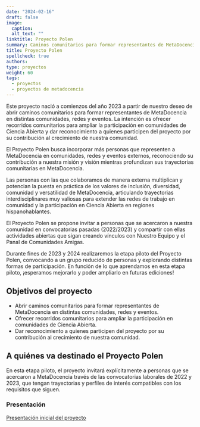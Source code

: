 ```yaml
---
date: "2024-02-16"
draft: false
image:
  caption: 
  alt_text: ""
linktitle: Proyecto Polen
summary: Caminos comunitarios para formar representantes de MetaDocencia en distintas comunidades, redes y eventos
title: Proyecto Polen
spellcheck: true
authors: 
type: proyectos
weight: 60
tags:
  - proyectos
  - proyectos de metadocencia
---
```


Este proyecto nació a comienzos del año 2023 a partir de nuestro deseo de abrir caminos comunitarios para formar representantes de MetaDocencia en distintas comunidades, redes y eventos. La intención es ofrecer recorridos comunitarios para ampliar la participación en comunidades de Ciencia Abierta y dar reconocimiento a quienes participen del proyecto por su contribución al crecimiento de nuestra comunidad.

El Proyecto Polen busca incorporar más personas que representen a MetaDocencia en comunidades, redes y eventos externos, reconociendo su contribución a nuestra misión y visión mientras profundizan sus trayectorias comunitarias en MetaDocencia.

Las personas con las que colaboramos de manera externa multiplican y potencian la puesta en práctica de los valores de inclusión, diversidad, comunidad y versatilidad de MetaDocencia, articulando trayectorias interdisciplinares muy valiosas para extender las redes de trabajo en comunidad y la participación en Ciencia Abierta en regiones hispanohablantes.

El Proyecto Polen se propone invitar a personas que se acercaron a nuestra comunidad en convocatorias pasadas (2022/2023) y compartir con ellas actividades abiertas que sigan creando vínculos con Nuestro Equipo y el Panal de Comunidades Amigas.

Durante fines de 2023 y 2024 realizaremos la etapa piloto del Proyecto Polen, convocando a un grupo reducido de personas y explorando distintas formas de participación. En función de lo que aprendamos en esta etapa piloto, ¡esperamos mejorarlo y poder ampliarlo en futuras ediciones!

## Objetivos del proyecto
* Abrir caminos comunitarios para formar representantes de MetaDocencia en distintas comunidades, redes y eventos.
* Ofrecer recorridos comunitarios para ampliar la participación en comunidades de Ciencia Abierta.
* Dar reconocimiento a quienes participen del proyecto por su contribución al crecimiento de nuestra comunidad. 

## A quiénes va destinado el Proyecto Polen 
En esta etapa piloto, el proyecto invitará explícitamente a personas que se acercaron a MetaDocencia través de las convocatorias laborales de 2022 y 2023, que tengan trayectorias y perfiles de interés compatibles con los requisitos que siguen.

### Presentación
[Presentación inicial del proyecto](https://docs.google.com/presentation/d/1nkfA4GI29CW1mAK6hA4BC-jZb0CmkUOwjERpH5qP02k/edit#slide=id.g1ec323887ac_2_58 "presentación proyecto Polen")




